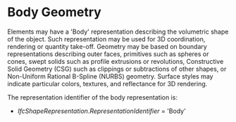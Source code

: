 Body Geometry
=============

Elements may have a 'Body' representation describing the volumetric shape of the object. Such representation may be used for 3D coordination, rendering or quantity take-off. Geometry may be based on boundary representations describing outer faces, primitives such as spheres or cones, swept solids such as profile extrusions or revolutions, Constructive Solid Geometry (CSG) such as clippings or subtractions of other shapes, or Non-Uniform Rational B-Spline (NURBS) geometry. Surface styles may indicate particular colors, textures, and reflectance for 3D rendering.

The representation identifier of the body representation is:

* _IfcShapeRepresentation_._RepresentationIdentifier_ = 'Body'
